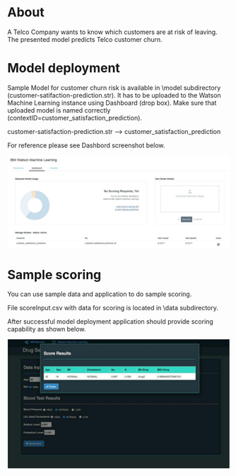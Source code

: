 # About

A Telco Company wants to know which customers are at risk of leaving. 
The presented model predicts Telco customer churn.

# Model deployment

Sample Model for customer churn risk is available in \model subdirectory (customer-satifaction-prediction.str).
It has to be uploaded to the Watson Machine Learning instance using Dashboard (drop box). 
Make sure that uploaded model is named correctly (contextID=customer_satisfaction_prediction).

customer-satisfaction-prediction.str --> customer_satisfaction_prediction

For reference please see Dashbord screenshot below.

![PA stream](img/PA_customer_satisfaction_stream.jpg)


# Sample scoring

You can use sample data and application to do sample scoring.

File scoreInput.csv with data for scoring is located in \data subdirectory.

After successful model deployment application should provide scoring capability as shown below.

![PA scoring](img/PA_customer_satisfaction_scoring.jpg)

